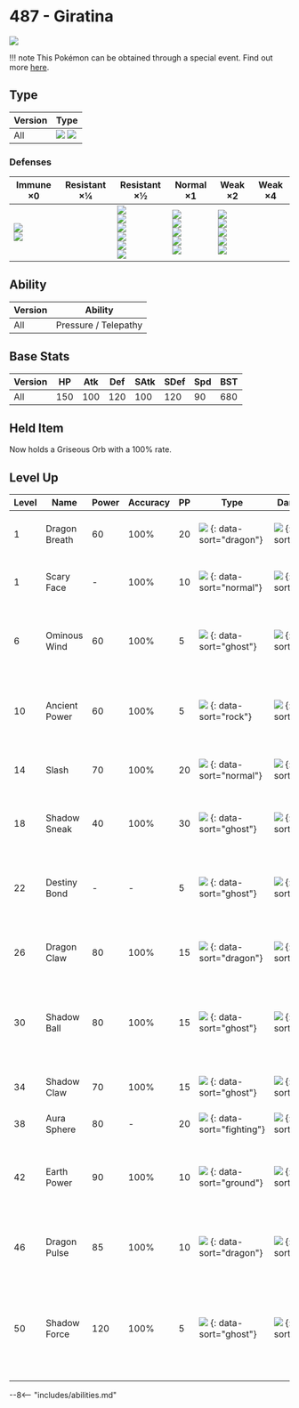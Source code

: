 # 487 - Giratina
![][487]

!!! note
    This Pokémon can be obtained through a special event. Find out more [here](../../special_events/#giratina).

## Type

Version | Type
---     | ---
All     | ![][ghost]  ![][dragon]

### Defenses

Immune ×0                        | Resistant ×¼ | Resistant ×½                                                                          | Normal ×1                                                                 | Weak ×2                                                              | Weak ×4
---                              | ---          | ---                                                                                   | ---                                                                       | ---                                                                  | ---
![][normal]<br>![][fighting]<br> | &nbsp;       | ![][poison]<br>![][bug]<br>![][fire]<br>![][water]<br>![][grass]<br>![][electric]<br> | ![][flying]<br>![][ground]<br>![][rock]<br>![][steel]<br>![][psychic]<br> | ![][ghost]<br>![][ice]<br>![][dragon]<br>![][dark]<br>![][fairy]<br> | &nbsp;

## Ability

Version | Ability
---     | ---
All     | Pressure / Telepathy

## Base Stats

Version | HP  | Atk | Def | SAtk | SDef | Spd | BST
---     | --- | --- | --- | ---  | ---  | --- | ---
All     | 150 | 100 | 120 | 100  | 120  | 90  | 680

## Held Item
Now holds a Griseous Orb with a 100% rate.

## Level Up

Level | Name          | Power | Accuracy | PP  | Type                                   | Damage Class                           | Description
---   | ---           | ---   | ---      | --- | ---                                    | ---                                    | ---
1     | Dragon Breath | 60    | 100%     | 20  | ![][dragon] {: data-sort="dragon"}     | ![][special] {: data-sort="special"}   | Has a 30% chance to paralyze the target.
1     | Scary Face    | -     | 100%     | 10  | ![][normal] {: data-sort="normal"}     | ![][status] {: data-sort="status"}     | Lowers the target's Speed by two stages.
6     | Ominous Wind  | 60    | 100%     | 5   | ![][ghost] {: data-sort="ghost"}       | ![][special] {: data-sort="special"}   | Has a 10% chance to raise all of the user's stats by one stage.
10    | Ancient Power | 60    | 100%     | 5   | ![][rock] {: data-sort="rock"}         | ![][special] {: data-sort="special"}   | Has a 10% chance to raise all of the user's stats by one stage.
14    | Slash         | 70    | 100%     | 20  | ![][normal] {: data-sort="normal"}     | ![][physical] {: data-sort="physical"} | Has an increased chance for a critical hit.
18    | Shadow Sneak  | 40    | 100%     | 30  | ![][ghost] {: data-sort="ghost"}       | ![][physical] {: data-sort="physical"} | Inflicts regular damage with no additional effect.
22    | Destiny Bond  | -     | -        | 5   | ![][ghost] {: data-sort="ghost"}       | ![][status] {: data-sort="status"}     | If the user faints this turn, the target automatically will, too.
26    | Dragon Claw   | 80    | 100%     | 15  | ![][dragon] {: data-sort="dragon"}     | ![][physical] {: data-sort="physical"} | Inflicts regular damage with no additional effect.
30    | Shadow Ball   | 80    | 100%     | 15  | ![][ghost] {: data-sort="ghost"}       | ![][special] {: data-sort="special"}   | Has a 20% chance to lower the target's Special Defense by one stage.
34    | Shadow Claw   | 70    | 100%     | 15  | ![][ghost] {: data-sort="ghost"}       | ![][physical] {: data-sort="physical"} | Has an increased chance for a critical hit.
38    | Aura Sphere   | 80    | -        | 20  | ![][fighting] {: data-sort="fighting"} | ![][special] {: data-sort="special"}   | Never misses.
42    | Earth Power   | 90    | 100%     | 10  | ![][ground] {: data-sort="ground"}     | ![][special] {: data-sort="special"}   | Has a 10% chance to lower the target's Special Defense by one stage.
46    | Dragon Pulse  | 85    | 100%     | 10  | ![][dragon] {: data-sort="dragon"}     | ![][special] {: data-sort="special"}   | Inflicts regular damage with no additional effect.
50    | Shadow Force  | 120   | 100%     | 5   | ![][ghost] {: data-sort="ghost"}       | ![][physical] {: data-sort="physical"} | User vanishes, dodging all attacks, and hits next turn.  Hits through Protect and Detect.

--8<-- "includes/abilities.md"

[487]: ../img/pokemon/487.png
[normal]: ../img/types/normal.png
[fire]: ../img/types/fire.png
[fighting]: ../img/types/fighting.png
[water]: ../img/types/water.png
[flying]: ../img/types/flying.png
[grass]: ../img/types/grass.png
[poison]: ../img/types/poison.png
[electric]: ../img/types/electric.png
[ground]: ../img/types/ground.png
[psychic]: ../img/types/psychic.png
[rock]: ../img/types/rock.png
[ice]: ../img/types/ice.png
[bug]: ../img/types/bug.png
[dragon]: ../img/types/dragon.png
[ghost]: ../img/types/ghost.png
[dark]: ../img/types/dark.png
[steel]: ../img/types/steel.png
[fairy]: ../img/types/fairy.png
[physical]: ../img/types/physical.png
[special]: ../img/types/special.png
[status]: ../img/types/status.png
